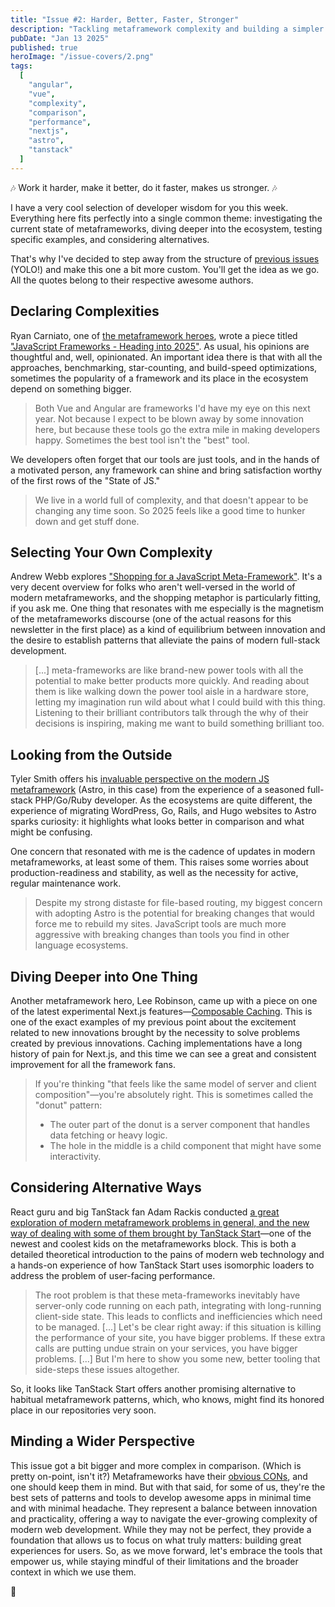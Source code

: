 ```yaml
---
title: "Issue #2: Harder, Better, Faster, Stronger"
description: "Tackling metaframework complexity and building a simpler future"
pubDate: "Jan 13 2025"
published: true
heroImage: "/issue-covers/2.png"
tags:
  [
    "angular",
    "vue",
    "complexity",
    "comparison",
    "performance",
    "nextjs",
    "astro",
    "tanstack"
  ]
---
```


🎶 Work it harder, make it better, do it faster, makes us stronger. 🎶

I have a very cool selection of developer wisdom for you this week. Everything here fits perfectly into a single common theme: investigating the current state of metaframeworks, diving deeper into the ecosystem, testing specific examples, and considering alternatives.

That's why I've decided to step away from the structure of [previous issues](https://metaframe.works/archive/) (YOLO!) and make this one a bit more custom. You'll get the idea as we go. All the quotes belong to their respective awesome authors.

## Declaring Complexities

Ryan Carniato, one of [the metaframework heroes](https://github.com/fyodorio/awesome-metaframeworks?tab=readme-ov-file#metaframework-heroes), wrote a piece titled ["JavaScript Frameworks - Heading into 2025"](https://dev.to/this-is-learning/javascript-frameworks-heading-into-2025-hkb). As usual, his opinions are thoughtful and, well, opinionated. An important idea there is that with all the approaches, benchmarking, star-counting, and build-speed optimizations, sometimes the popularity of a framework and its place in the ecosystem depend on something bigger.

> Both Vue and Angular are frameworks I'd have my eye on this next year. Not because I expect to be blown away by some innovation here, but because these tools go the extra mile in making developers happy. Sometimes the best tool isn't the "best" tool.

We developers often forget that our tools are just tools, and in the hands of a motivated person, any framework can shine and bring satisfaction worthy of the first rows of the "State of JS."

> We live in a world full of complexity, and that doesn't appear to be changing any time soon. So 2025 feels like a good time to hunker down and get stuff done.

## Selecting Your Own Complexity

Andrew Webb explores ["Shopping for a JavaScript Meta-Framework"](https://www.simplethread.com/shopping-for-a-javascript-meta-framework/). It's a very decent overview for folks who aren't well-versed in the world of modern metaframeworks, and the shopping metaphor is particularly fitting, if you ask me. One thing that resonates with me especially is the magnetism of the metaframeworks discourse (one of the actual reasons for this newsletter in the first place) as a kind of equilibrium between innovation and the desire to establish patterns that alleviate the pains of modern full-stack development.

> [...] meta-frameworks are like brand-new power tools with all the potential to make better products more quickly. And reading about them is like walking down the power tool aisle in a hardware store, letting my imagination run wild about what I could build with this thing. Listening to their brilliant contributors talk through the why of their decisions is inspiring, making me want to build something brilliant too.

## Looking from the Outside

Tyler Smith offers his [invaluable perspective on the modern JS metaframework](https://dev.to/tylerlwsmith/first-impressions-of-astro-what-i-liked-and-disliked-22nj) (Astro, in this case) from the experience of a seasoned full-stack PHP/Go/Ruby developer. As the ecosystems are quite different, the experience of migrating WordPress, Go, Rails, and Hugo websites to Astro sparks curiosity: it highlights what looks better in comparison and what might be confusing.

One concern that resonated with me is the cadence of updates in modern metaframeworks, at least some of them. This raises some worries about production-readiness and stability, as well as the necessity for active, regular maintenance work.

> Despite my strong distaste for file-based routing, my biggest concern with adopting Astro is the potential for breaking changes that would force me to rebuild my sites. JavaScript tools are much more aggressive with breaking changes than tools you find in other language ecosystems.

## Diving Deeper into One Thing

Another metaframework hero, Lee Robinson, came up with a piece on one of the latest experimental Next.js features—[Composable Caching](https://nextjs.org/blog/composable-caching). This is one of the exact examples of my previous point about the excitement related to new innovations brought by the necessity to solve problems created by previous innovations. Caching implementations have a long history of pain for Next.js, and this time we can see a great and consistent improvement for all the framework fans.

> If you're thinking "that feels like the same model of server and client composition"—you're absolutely right. This is sometimes called the "donut" pattern:
>
> - The outer part of the donut is a server component that handles data fetching or heavy logic.
> - The hole in the middle is a child component that might have some interactivity.

## Considering Alternative Ways

React guru and big TanStack fan Adam Rackis conducted [a great exploration of modern metaframework problems in general, and the new way of dealing with some of them brought by TanStack Start](https://frontendmasters.com/blog/introducing-tanstack-start/)—one of the newest and coolest kids on the metaframeworks block. This is both a detailed theoretical introduction to the pains of modern web technology and a hands-on experience of how TanStack Start uses isomorphic loaders to address the problem of user-facing performance.

> The root problem is that these meta-frameworks inevitably have server-only code running on each path, integrating with long-running client-side state. This leads to conflicts and inefficiencies which need to be managed. [...] Let's be clear right away: if this situation is killing the performance of your site, you have bigger problems. If these extra calls are putting undue strain on your services, you have bigger problems. [...] But I'm here to show you some new, better tooling that side-steps these issues altogether.

So, it looks like TanStack Start offers another promising alternative to habitual metaframework patterns, which, who knows, might find its honored place in our repositories very soon.

## Minding a Wider Perspective

This issue got a bit bigger and more complex in comparison. (Which is pretty on-point, isn't it?) Metaframeworks have their [obvious CONs](https://github.com/fyodorio/awesome-metaframeworks?tab=readme-ov-file#metaframework-cons), and one should keep them in mind. But with that said, for some of us, they're the best sets of patterns and tools to develop awesome apps in minimal time and with minimal headache. They represent a balance between innovation and practicality, offering a way to navigate the ever-growing complexity of modern web development. While they may not be perfect, they provide a foundation that allows us to focus on what truly matters: building great experiences for users. So, as we move forward, let's embrace the tools that empower us, while staying mindful of their limitations and the broader context in which we use them.

👋
